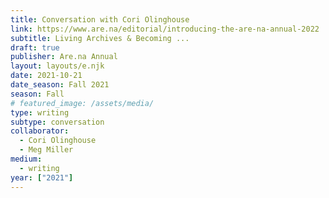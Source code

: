```yaml
---
title: Conversation with Cori Olinghouse
link: https://www.are.na/editorial/introducing-the-are-na-annual-2022
subtitle: Living Archives & Becoming ...
draft: true
publisher: Are.na Annual
layout: layouts/e.njk
date: 2021-10-21
date_season: Fall 2021
season: Fall
# featured_image: /assets/media/
type: writing
subtype: conversation
collaborator:
  - Cori Olinghouse
  - Meg Miller
medium:
  - writing
year: ["2021"]
---
```

